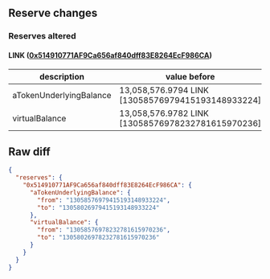 ## Reserve changes

### Reserves altered

#### LINK ([0x514910771AF9Ca656af840dff83E8264EcF986CA](https://etherscan.io/address/0x514910771AF9Ca656af840dff83E8264EcF986CA))

| description | value before | value after |
| --- | --- | --- |
| aTokenUnderlyingBalance | 13,058,576.9794 LINK [13058576979415193148933224] | 13,058,026.9794 LINK [13058026979415193148933224] |
| virtualBalance | 13,058,576.9782 LINK [13058576978232781615970236] | 13,058,026.9782 LINK [13058026978232781615970236] |


## Raw diff

```json
{
  "reserves": {
    "0x514910771AF9Ca656af840dff83E8264EcF986CA": {
      "aTokenUnderlyingBalance": {
        "from": "13058576979415193148933224",
        "to": "13058026979415193148933224"
      },
      "virtualBalance": {
        "from": "13058576978232781615970236",
        "to": "13058026978232781615970236"
      }
    }
  }
}
```